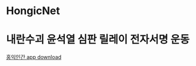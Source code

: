 # HongicNet

# 내란수괴 윤석열 심판 릴레이 전자서명 운동


[홍익인간 app download](https://github.com/humanhongic/hongicnet/raw/refs/heads/main/app-release.apk)
